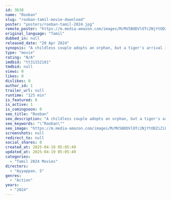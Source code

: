 ```yaml
---
id: 3638
name: "Rooban"
slug: "rooban-tamil-movie-download"
poster: "posters/rooban-tamil-2024.jpg"
remote_poster: "https://m.media-amazon.com/images/M/MV5BODVlOTc2NjYtODZiZi00NWRjLWE0M2UtNjQ2NjIzYTFjOGFmXkEyXkFqcGc@._V1_SX300.jpg"
original_language: "Tamil"
dubbed_in: null
released_date: "20 Apr 2024"
synopsis: "A childless couple adopts an orphan, but a tiger's arrival in their village fuels superstition. Forest officers restrict movement to catch the tiger. Pilgrims defy orders during a fasting ritual. Four villagers are found dead."
type: "movie"
rating: "N/A"
imdbid: "tt31152181"
tmdbid: null
views: 0
likes: 0
dislikes: 0
author_id: 1
trailer_url: null
runtime: "125 min"
is_featured: 0
is_active: 1
is_comingsoon: 0
seo_title: "Rooban"
seo_description: "A childless couple adopts an orphan, but a tiger's arrival in their village fuels superstition. Forest officers restrict movement to catch the tiger. Pilgrims defy orders during a fasting ritual. Four villagers are found dead."
seo_keywords: "\"Rooban\""
seo_image: "https://m.media-amazon.com/images/M/MV5BODVlOTc2NjYtODZiZi00NWRjLWE0M2UtNjQ2NjIzYTFjOGFmXkEyXkFqcGc@._V1_SX300.jpg"
screenshots: null
redirect_to: null
social_shares: 0
created_at: 2025-04-19 05:05:49
updated_at: 2025-04-19 05:05:49
categories:
  - "Tamil 2024 Movies"
directors:
  - "Ayyappan. S"
genres:
  - "Action"
years:
  - "2024"
---
```

